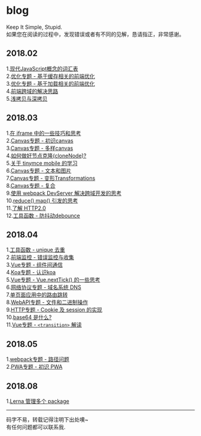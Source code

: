# blog
Keep It Simple, Stupid.  
如果您在阅读的过程中，发现错误或者有不同的见解，恳请指正，非常感谢。

## 2018.02
1.[现代JavaScript概念的词汇表](https://github.com/kangschampagne/blog/issues/2)  
2.[优化专题 - 基于缓存相关的前端优化](https://github.com/kangschampagne/blog/issues/3)  
3.[优化专题 - 基于加载相关的前端优化](https://github.com/kangschampagne/blog/issues/4)  
4.[前端跨域的解决思路](https://github.com/kangschampagne/blog/issues/5)  
5.[浅拷贝与深拷贝](https://github.com/kangschampagne/blog/issues/6)   

## 2018.03
1.[在 iframe 中的一些技巧和思考](https://github.com/kangschampagne/blog/issues/7)  
2.[Canvas专题 - 初识canvas](https://github.com/kangschampagne/blog/issues/9)  
3.[Canvas专题 - 多样canvas](https://github.com/kangschampagne/blog/issues/10)  
4.[如何做好节点克隆(cloneNode)?](https://github.com/kangschampagne/blog/issues/11)  
5.[关于 tinymce mobile 的学习](https://github.com/kangschampagne/blog/issues/12)  
6.[Canvas专题 - 文本和图片](https://github.com/kangschampagne/blog/issues/13)  
7.[Canvas专题 - 变形Transformations](https://github.com/kangschampagne/blog/issues/15)  
8.[Canvas专题 - 复合](https://github.com/kangschampagne/blog/issues/16)  
9.[使用 webpack DevServer 解决跨域开发的思考](https://github.com/kangschampagne/blog/issues/18)  
10.[reduce() map() 引发的思考](https://github.com/kangschampagne/blog/issues)  
11.[了解 HTTP2.0](https://github.com/kangschampagne/blog/issues/20)  
12.[工具函数 - 防抖动debounce](https://github.com/kangschampagne/blog/issues/22)

## 2018.04
1.[工具函数 - unique 去重](https://github.com/kangschampagne/blog/issues/23)  
2.[前端监控 - 错误监控与收集](https://github.com/kangschampagne/blog/issues/24)  
3.[Vue专题 - 组件间通信](https://github.com/kangschampagne/blog/issues/26)  
4.[Koa专题 - 认识koa](https://github.com/kangschampagne/blog/issues/28)  
5.[Vue专题 - Vue.nextTick() 的一些思考](https://github.com/kangschampagne/blog/issues/29)  
6.[网络协议专题 - 域名系统 DNS](https://github.com/kangschampagne/blog/issues/30)  
7.[单页面应用中的路由跳转](https://github.com/kangschampagne/blog/issues/33)  
8.[WebAPI专题 - 文件和二进制操作](https://github.com/kangschampagne/blog/issues/34)  
9.[HTTP专题 - Cookie 及 session 的实现](https://github.com/kangschampagne/blog/issues/36)  
10.[base64 是什么?](https://github.com/kangschampagne/blog/issues/37)  
11.[Vue专题 - `<transition>` 解读](https://github.com/kangschampagne/blog/issues/35)  
  
## 2018.05  
1.[webpack专题 - 路径问题](https://github.com/kangschampagne/blog/issues/39)  
2.[PWA专题 - 初识 PWA](https://github.com/kangschampagne/blog/issues/40)  

## 2018.08
1.[Lerna 管理多个 package](https://github.com/kangschampagne/blog/issues/43)  


  
---
码字不易，转载记得注明下出处噢~  
有任何问题都可以联系我.  
